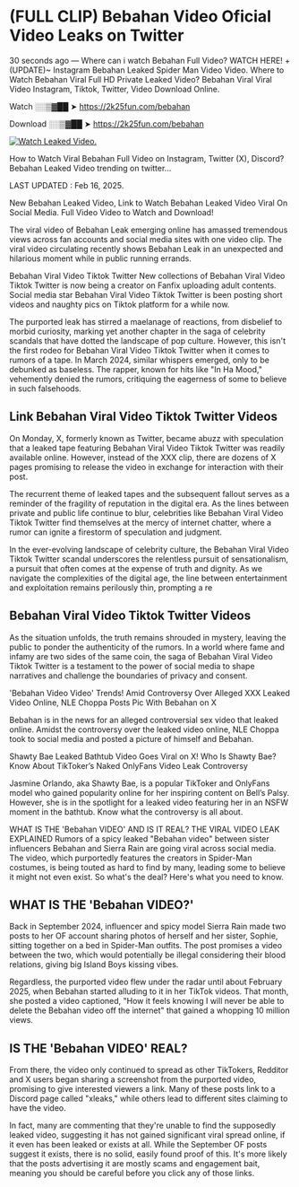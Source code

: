 # (FULL CLIP) Bebahan Video Oficial Video Leaks on Twitter

30 seconds ago — Where can i watch Bebahan Full Video? WATCH HERE! +(UPDATE)~ Instagram Bebahan Leaked Spider Man Video Video. Where to Watch Bebahan Viral Full HD Private Leaked Video? Bebahan Viral Viral Video Instagram, Tiktok, Twitter, Video Download Online.

Watch ░░▒▓██ ➤ https://2k25fun.com/bebahan

Download ░░▒▓██ ➤ https://2k25fun.com/bebahan

[![Watch Leaked Video.](https://miro.medium.com/v2/resize:fit:828/format:webp/1*cilzJN44JGOrTw9NJCrNHA.gif "Watch Leaked Video")](https://2k25fun.com/bebahan)

How to Watch Viral Bebahan Full Video on Instagram, Twitter (X), Discord? Bebahan Leaked Video trending on twitter...

LAST UPDATED : Feb 16, 2025.

New Bebahan Leaked Video, Link to Watch Bebahan Leaked Video Viral On Social Media. Full Video Video to Watch and Download!

The viral video of Bebahan Leak emerging online has amassed tremendous views across fan accounts and social media sites with one video clip. The viral video circulating recently shows Bebahan Leak in an unexpected and hilarious moment while in public running errands.

Bebahan Viral Video Tiktok Twitter New collections of Bebahan Viral Video Tiktok Twitter is now being a creator on Fanfix uploading adult contents. Social media star Bebahan Viral Video Tiktok Twitter is been posting short videos and naughty pics on Tiktok platform for a while now.

The purported leak has stirred a maelanage of reactions, from disbelief to morbid curiosity, marking yet another chapter in the saga of celebrity scandals that have dotted the landscape of pop culture. However, this isn't the first rodeo for Bebahan Viral Video Tiktok Twitter when it comes to rumors of a tape. In March 2024, similar whispers emerged, only to be debunked as baseless. The rapper, known for hits like "In Ha Mood," vehemently denied the rumors, critiquing the eagerness of some to believe in such falsehoods.

## Link Bebahan Viral Video Tiktok Twitter Videos

On Monday, X, formerly known as Twitter, became abuzz with speculation that a leaked tape featuring Bebahan Viral Video Tiktok Twitter was readily available online. However, instead of the XXX clip, there are dozens of X pages promising to release the video in exchange for interaction with their post.

The recurrent theme of leaked tapes and the subsequent fallout serves as a reminder of the fragility of reputation in the digital era. As the lines between private and public life continue to blur, celebrities like Bebahan Viral Video Tiktok Twitter find themselves at the mercy of internet chatter, where a rumor can ignite a firestorm of speculation and judgment.

In the ever-evolving landscape of celebrity culture, the Bebahan Viral Video Tiktok Twitter scandal underscores the relentless pursuit of sensationalism, a pursuit that often comes at the expense of truth and dignity. As we navigate the complexities of the digital age, the line between entertainment and exploitation remains perilously thin, prompting a re

##  Bebahan Viral Video Tiktok Twitter Videos

As the situation unfolds, the truth remains shrouded in mystery, leaving the public to ponder the authenticity of the rumors. In a world where fame and infamy are two sides of the same coin, the saga of Bebahan Viral Video Tiktok Twitter is a testament to the power of social media to shape narratives and challenge the boundaries of privacy and consent.

'Bebahan Video Video' Trends! Amid Controversy Over Alleged XXX Leaked Video Online, NLE Choppa Posts Pic With Bebahan on X

Bebahan is in the news for an alleged controversial sex video that leaked online. Amidst the controversy over the leaked video online, NLE Choppa took to social media and posted a picture of himself and Bebahan.

Shawty Bae Leaked Bathtub Video Goes Viral on X! Who Is Shawty Bae? Know About TikToker’s Naked OnlyFans Video Leak Controversy

Jasmine Orlando, aka Shawty Bae, is a popular TikToker and OnlyFans model who gained popularity online for her inspiring content on Bell’s Palsy. However, she is in the spotlight for a leaked video featuring her in an NSFW moment in the bathtub. Know what the controversy is all about.

WHAT IS THE 'Bebahan VIDEO' AND IS IT REAL? THE VIRAL VIDEO LEAK EXPLAINED Rumors of a spicy leaked "Bebahan video" between sister influencers Bebahan and Sierra Rain are going viral across social media. The video, which purportedly features the creators in Spider-Man costumes, is being touted as hard to find by many, leading some to believe it might not even exist. So what's the deal? Here's what you need to know.

## WHAT IS THE 'Bebahan VIDEO?'

Back in September 2024, influencer and spicy model Sierra Rain made two posts to her OF account sharing photos of herself and her sister, Sophie, sitting together on a bed in Spider-Man outfits. The post promises a video between the two, which would potentially be illegal considering their blood relations, giving big Island Boys kissing vibes.

Regardless, the purported video flew under the radar until about February 2025, when Bebahan started alluding to it in her TikTok videos. That month, she posted a video captioned, "How it feels knowing I will never be able to delete the Bebahan video off the internet" that gained a whopping 10 million views.

## IS THE 'Bebahan VIDEO' REAL?

From there, the video only continued to spread as other TikTokers, Redditor and X users began sharing a screenshot from the purported video, promising to give interested viewers a link. Many of these posts link to a Discord page called "xleaks," while others lead to different sites claiming to have the video.

In fact, many are commenting that they're unable to find the supposedly leaked video, suggesting it has not gained significant viral spread online, if it even has been leaked or exists at all. While the September OF posts suggest it exists, there is no solid, easily found proof of this. It's more likely that the posts advertising it are mostly scams and engagement bait, meaning you should be careful before you click any of those links.